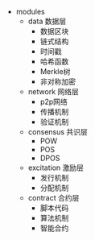 
* modules
    * data 数据层
        * 数据区块
        * 链式结构
        * 时间戳
        * 哈希函数
        * Merkle树
        * 非对称加密
    * network 网络层
        * p2p网络
        * 传播机制
        * 验证机制
    * consensus 共识层
        * POW
        * POS
        * DPOS
    * excitation 激励层
        * 发行机制
        * 分配机制
    * contract 合约层
        * 脚本代码
        * 算法机制
        * 智能合约